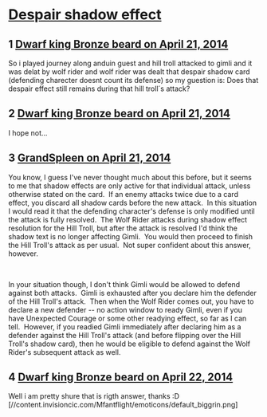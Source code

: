 # [Despair shadow effect](https://community.fantasyflightgames.com/topic/104475-despair-shadow-effect/)

## 1 [Dwarf king Bronze beard on April 21, 2014](https://community.fantasyflightgames.com/topic/104475-despair-shadow-effect/?do=findComment&comment=1056608)

So i played journey along anduin guest and hill troll attacked to gimli and it was delat by wolf rider and wolf rider was dealt that despair shadow card (defending charecter doesnt count its defense) so my guestion is: Does that despair effect still remains during that hill troll´s attack?

## 2 [Dwarf king Bronze beard on April 21, 2014](https://community.fantasyflightgames.com/topic/104475-despair-shadow-effect/?do=findComment&comment=1056609)

I hope not...

## 3 [GrandSpleen on April 21, 2014](https://community.fantasyflightgames.com/topic/104475-despair-shadow-effect/?do=findComment&comment=1056674)

You know, I guess I've never thought much about this before, but it seems to me that shadow effects are only active for that individual attack, unless otherwise stated on the card.  If an enemy attacks twice due to a card effect, you discard all shadow cards before the new attack.  In this situation I would read it that the defending character's defense is only modified until the attack is fully resolved.  The Wolf Rider attacks during shadow effect resolution for the Hill Troll, but after the attack is resolved I'd think the shadow text is no longer affecting Gimli.  You would then proceed to finish the Hill Troll's attack as per usual.  Not super confident about this answer, however.

 

In your situation though, I don't think Gimli would be allowed to defend against both attacks.  Gimli is exhausted after you declare him the defender of the Hill Troll's attack.  Then when the Wolf Rider comes out, you have to declare a new defender -- no action window to ready Gimli, even if you have Unexpected Courage or some other readying effect, so far as I can tell.  However, if you readied Gimli immediately after declaring him as a defender against the Hill Troll's attack (and before flipping over the Hill Troll's shadow card), then he would be eligible to defend against the Wolf Rider's subsequent attack as well.

## 4 [Dwarf king Bronze beard on April 22, 2014](https://community.fantasyflightgames.com/topic/104475-despair-shadow-effect/?do=findComment&comment=1058123)

Well i am pretty shure that is rigth answer, thanks :D [//content.invisioncic.com/Mfantflight/emoticons/default_biggrin.png]

